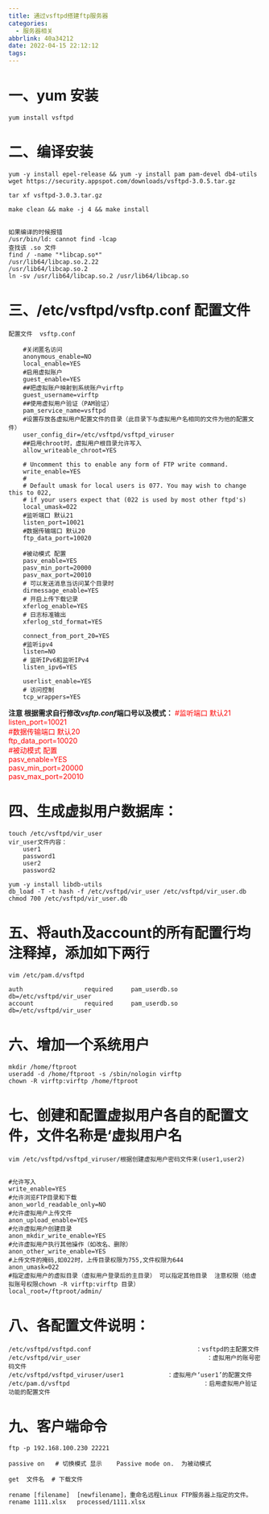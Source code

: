 ```yaml
---
title: 通过vsftpd搭建ftp服务器
categories:
  - 服务器相关
abbrlink: 40a34212
date: 2022-04-15 22:12:12
tags:
---
```


# 一、yum 安装

    yum install vsftpd


# 二、编译安装

    yum -y install epel-release && yum -y install pam pam-devel db4-utils
    wget https://security.appspot.com/downloads/vsftpd-3.0.5.tar.gz

    tar xf vsftpd-3.0.3.tar.gz
    
    make clean && make -j 4 && make install


    如果编译的时候报错
    /usr/bin/ld: cannot find -lcap
    查找该 .so 文件
    find / -name "*libcap.so*"
    /usr/lib64/libcap.so.2.22
    /usr/lib64/libcap.so.2
    ln -sv /usr/lib64/libcap.so.2 /usr/lib64/libcap.so
    
    
    
# 三、/etc/vsftpd/vsftp.conf  配置文件    

    配置文件  vsftp.conf 

```
    #关闭匿名访问
    anonymous_enable=NO
    local_enable=YES
    #启用虚拟账户
    guest_enable=YES
    ##把虚拟账户映射到系统账户virftp
    guest_username=virftp
    ##使用虚拟用户验证（PAM验证）
    pam_service_name=vsftpd
    #设置存放各虚拟用户配置文件的目录（此目录下与虚拟用户名相同的文件为他的配置文件）
    user_config_dir=/etc/vsftpd/vsftpd_viruser
    ##启用chroot时，虚拟用户根目录允许写入
    allow_writeable_chroot=YES
    
    # Uncomment this to enable any form of FTP write command.
    write_enable=YES
    #
    # Default umask for local users is 077. You may wish to change this to 022,
    # if your users expect that (022 is used by most other ftpd's)
    local_umask=022
    #监听端口 默认21
    listen_port=10021
    #数据传输端口 默认20
    ftp_data_port=10020
    
    #被动模式 配置
    pasv_enable=YES
    pasv_min_port=20000
    pasv_max_port=20010
    # 可以发送消息当访问某个目录时
    dirmessage_enable=YES
    # 开启上传下载记录
    xferlog_enable=YES
    # 日志标准输出
    xferlog_std_format=YES
    
    connect_from_port_20=YES
    #监听ipv4
    listen=NO
    # 监听IPv6和监听IPv4
    listen_ipv6=YES

    userlist_enable=YES
    # 访问控制
    tcp_wrappers=YES
```
**注意 根据需求自行修改<b><i>vsftp.conf</i></b>端口号以及模式：**
<font color="#FF0000">#监听端口 默认21<br/>listen_port=10021<br/>#数据传输端口 默认20<br/>ftp_data_port=10020<br/>#被动模式 配置<br/>pasv_enable=YES<br/>pasv_min_port=20000<br/> pasv_max_port=20010<br/></font> 




# 四、生成虚拟用户数据库：

    touch /etc/vsftpd/vir_user
    vir_user文件内容：
        user1
        password1
        user2
        password2

    yum -y install libdb-utils
    db_load -T -t hash -f /etc/vsftpd/vir_user /etc/vsftpd/vir_user.db
    chmod 700 /etc/vsftpd/vir_user.db


# 五、将auth及account的所有配置行均注释掉，添加如下两行
```
vim /etc/pam.d/vsftpd

auth                 required     pam_userdb.so   db=/etc/vsftpd/vir_user 
account              required     pam_userdb.so   db=/etc/vsftpd/vir_user
```

# 六、增加一个系统用户
```
mkdir /home/ftproot
useradd -d /home/ftproot -s /sbin/nologin virftp
chown -R virftp:virftp /home/ftproot
```

# 七、创建和配置虚拟用户各自的配置文件，文件名称是‘虚拟用户名
```
vim /etc/vsftpd/vsftpd_viruser/根据创建虚拟用户密码文件来(user1,user2)


#允许写入
write_enable=YES
#允许浏览FTP目录和下载
anon_world_readable_only=NO
#允许虚拟用户上传文件
anon_upload_enable=YES
#允许虚拟用户创建目录
anon_mkdir_write_enable=YES
#允许虚拟用户执行其他操作（如改名、删除）
anon_other_write_enable=YES
#上传文件的掩码,如022时，上传目录权限为755,文件权限为644
anon_umask=022
#指定虚拟用户的虚拟目录（虚拟用户登录后的主目录） 可以指定其他目录  注意权限（给虚拟账号权限chown -R virftp:virftp 目录）
local_root=/ftproot/admin/

```

# 八、各配置文件说明：

    /etc/vsftpd/vsftpd.conf                             ：vsftpd的主配置文件
    /etc/vsftpd/vir_user                                   ：虚拟用户的账号密码文件  
    /etc/vsftpd/vsftpd_viruser/user1            ：虚拟用户‘user1’的配置文件
    /etc/pam.d/vsftpd                                     ：启用虚拟用户验证功能的配置文件
  


# 九、客户端命令

    ftp -p 192.168.100.230 22221
    
    passive on   # 切换模式 显示    Passive mode on.  为被动模式
    
    get  文件名  # 下载文件
    
    rename [filename]  [newfilename]，重命名远程Linux FTP服务器上指定的文件｡
    rename 1111.xlsx   processed/1111.xlsx
    
    